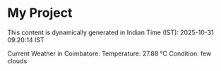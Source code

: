 # My Project

This content is dynamically generated in Indian Time (IST): 2025-10-31 09:20:14 IST


Current Weather in Coimbatore:
Temperature: 27.88 °C
Condition: few clouds
